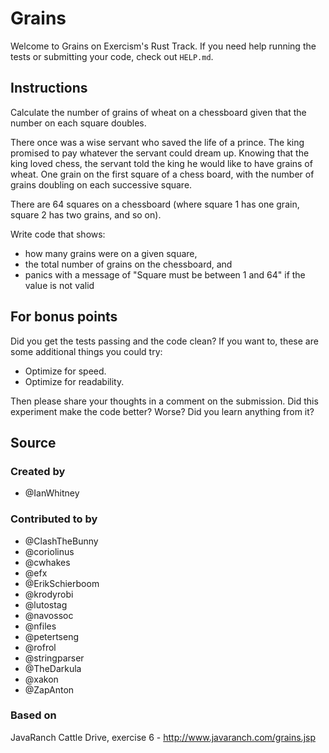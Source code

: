 # Grains

Welcome to Grains on Exercism's Rust Track.
If you need help running the tests or submitting your code, check out `HELP.md`.

## Instructions

Calculate the number of grains of wheat on a chessboard given that the number
on each square doubles.

There once was a wise servant who saved the life of a prince. The king
promised to pay whatever the servant could dream up. Knowing that the
king loved chess, the servant told the king he would like to have grains
of wheat. One grain on the first square of a chess board, with the number
of grains doubling on each successive square.

There are 64 squares on a chessboard (where square 1 has one grain, square 2 has two grains, and so on).

Write code that shows:
- how many grains were on a given square,
- the total number of grains on the chessboard, and
- panics with a message of "Square must be between 1 and 64" if the value is not valid

## For bonus points

Did you get the tests passing and the code clean? If you want to, these
are some additional things you could try:

- Optimize for speed.
- Optimize for readability.

Then please share your thoughts in a comment on the submission. Did this
experiment make the code better? Worse? Did you learn anything from it?

## Source

### Created by

- @IanWhitney

### Contributed to by

- @ClashTheBunny
- @coriolinus
- @cwhakes
- @efx
- @ErikSchierboom
- @krodyrobi
- @lutostag
- @navossoc
- @nfiles
- @petertseng
- @rofrol
- @stringparser
- @TheDarkula
- @xakon
- @ZapAnton

### Based on

JavaRanch Cattle Drive, exercise 6 - http://www.javaranch.com/grains.jsp